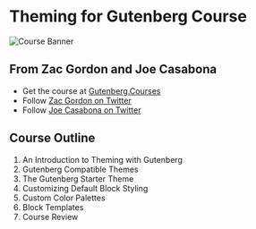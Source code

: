 # Theming for Gutenberg Course

![Course Banner](https://cl.ly/rreK/cover-text.png)

## From Zac Gordon and Joe Casabona

- Get the course at [Gutenberg.Courses](https://gutenberg.courses/theming)
- Follow [Zac Gordon on Twitter](https://twitter.com/zgordon)
- Follow [Joe Casabona on Twitter](https://twitter.com/jcasabona)

## Course Outline

1. An Introduction to Theming with Gutenberg 
2. Gutenberg Compatible Themes
3. The Gutenberg Starter Theme
4. Customizing Default Block Styling
5. Custom Color Palettes
6. Block Templates
7. Course Review
